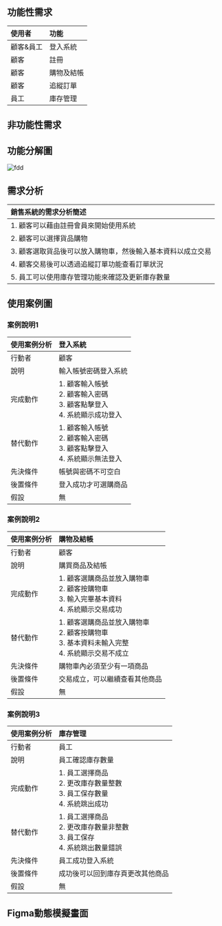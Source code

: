 ## 功能性需求
|使用者|功能|
|:-----|:-----|
|顧客&員工|登入系統|
|顧客|註冊|
|顧客|購物及結帳|
|顧客|追縱訂單|
|員工|庫存管理|

## 非功能性需求

## 功能分解圖
![fdd]()

## 需求分析

|銷售系統的需求分析簡述|
|:-----|
|1. 顧客可以藉由註冊會員來開始使用系統|
|2. 顧客可以選擇貨品購物|
|3. 顧客選取貨品後可以放入購物車，然後輸入基本資料以成立交易|
|4. 顧客交易後可以透過追縱訂單功能查看訂單狀況|
|5. 員工可以使用庫存管理功能來確認及更新庫存數量|

## 使用案例圖

### 案例說明1
|   使用案例分析   |  登入系統   |
| :--------|:-------|
| 行動者  | 顧客  |
| 說明 |  輸入帳號密碼登入系統 |
| 完成動作 | 1. 顧客輸入帳號<br>2. 顧客輸入密碼<br>3. 顧客點擊登入<br>4. 系統顯示成功登入 |
| 替代動作 | 1. 顧客輸入帳號<br>2. 顧客輸入密碼<br>3. 顧客點擊登入<br>4. 系統顯示無法登入 |
| 先決條件  |  帳號與密碼不可空白 |
| 後置條件 | 登入成功才可選購商品 |
| 假設 | 無 |

### 案例說明2
|   使用案例分析   |  購物及結帳  |
| :--------|:-------|
| 行動者  | 顧客  |
| 說明 |  購買商品及結帳 |
| 完成動作 | 1. 顧客選購商品並放入購物車<br>2. 顧客按購物車<br>3. 輸入完畢基本資料<br>4. 系統顯示交易成功 |
| 替代動作 | 1. 顧客選購商品並放入購物車<br>2. 顧客按購物車<br>3. 基本資料未輸入完整<br>4. 系統顯示交易不成立 |
| 先決條件  |  購物車內必須至少有一項商品 |
| 後置條件 | 交易成立，可以繼續查看其他商品 |
| 假設 | 無 |

### 案例說明3
|   使用案例分析   |  庫存管理   |
| :--------|:-------|
| 行動者  | 員工  |
| 說明 |  員工確認庫存數量 |
| 完成動作 | 1. 員工選擇商品<br>2. 更改庫存數量整數<br>3. 員工保存數量<br>4. 系統跳出成功 |
| 替代動作 | 1. 員工選擇商品<br>2. 更改庫存數量非整數<br>3. 員工保存<br>4. 系統跳出數量錯誤 |
| 先決條件  |  員工成功登入系統 |
| 後置條件 | 成功後可以回到庫存頁更改其他商品 |
| 假設 | 無 |

## Figma動態模擬畫面
